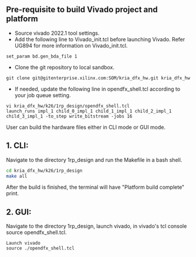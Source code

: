 ## Pre-requisite to build Vivado project and platform 

- Source vivado 2022.1 tool settings.
- Add the following line to Vivado_init.tcl before launching Vivado. Refer UG894 for more information on Vivado_init.tcl.
```
set_param bd.gen_bda_file 1
```

- Clone the git repository to local sandbox.
```
git clone git@gitenterprise.xilinx.com:SOM/kria_dfx_hw.git kria_dfx_hw
```
	
- If needed, update the following line in opendfx_shell.tcl according to your job queue setting.
```
vi kria_dfx_hw/k26/1rp_design/opendfx_shell.tcl
launch_runs impl_1 child_0_impl_1 child_1_impl_1 child_2_impl_1 child_3_impl_1 -to_step write_bitstream -jobs 16
```

User can build the hardware files either in CLI mode or GUI mode.

## 1. CLI:
Navigate to the directory 1rp_design and run the Makefile in a bash shell.

```bash
cd kria_dfx_hw/k26/1rp_design
make all
```
After the build is finished, the terminal will have "Platform build complete" print. 

## 2. GUI:
Navigate to the directory 1rp_design, launch vivado, in vivado's tcl console source opendfx_shell.tcl.
```
Launch vivado 
source ./opendfx_shell.tcl
```
